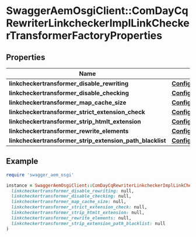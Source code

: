 # SwaggerAemOsgiClient::ComDayCqRewriterLinkcheckerImplLinkCheckerTransformerFactoryProperties

## Properties

| Name | Type | Description | Notes |
| ---- | ---- | ----------- | ----- |
| **linkcheckertransformer_disable_rewriting** | [**ConfigNodePropertyBoolean**](ConfigNodePropertyBoolean.md) |  | [optional] |
| **linkcheckertransformer_disable_checking** | [**ConfigNodePropertyBoolean**](ConfigNodePropertyBoolean.md) |  | [optional] |
| **linkcheckertransformer_map_cache_size** | [**ConfigNodePropertyInteger**](ConfigNodePropertyInteger.md) |  | [optional] |
| **linkcheckertransformer_strict_extension_check** | [**ConfigNodePropertyBoolean**](ConfigNodePropertyBoolean.md) |  | [optional] |
| **linkcheckertransformer_strip_htmlt_extension** | [**ConfigNodePropertyBoolean**](ConfigNodePropertyBoolean.md) |  | [optional] |
| **linkcheckertransformer_rewrite_elements** | [**ConfigNodePropertyArray**](ConfigNodePropertyArray.md) |  | [optional] |
| **linkcheckertransformer_strip_extension_path_blacklist** | [**ConfigNodePropertyArray**](ConfigNodePropertyArray.md) |  | [optional] |

## Example

```ruby
require 'swagger_aem_osgi'

instance = SwaggerAemOsgiClient::ComDayCqRewriterLinkcheckerImplLinkCheckerTransformerFactoryProperties.new(
  linkcheckertransformer_disable_rewriting: null,
  linkcheckertransformer_disable_checking: null,
  linkcheckertransformer_map_cache_size: null,
  linkcheckertransformer_strict_extension_check: null,
  linkcheckertransformer_strip_htmlt_extension: null,
  linkcheckertransformer_rewrite_elements: null,
  linkcheckertransformer_strip_extension_path_blacklist: null
)
```

